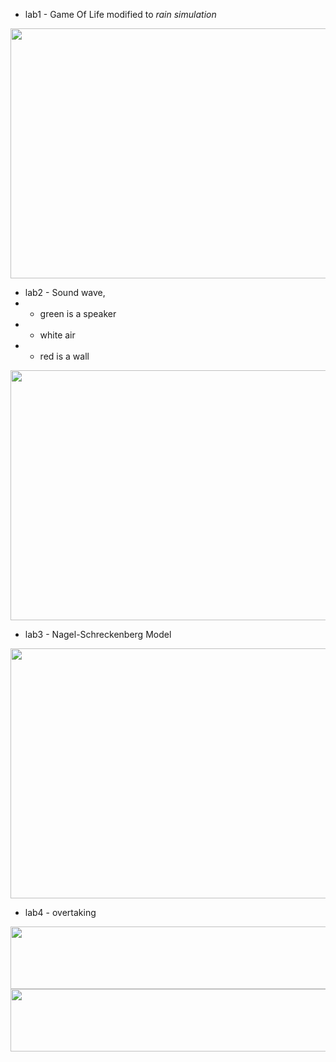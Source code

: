 - lab1 -  Game Of Life modified to *rain simulation*

<img src="https://user-images.githubusercontent.com/64365037/156900011-304c8dd6-a540-4c83-8304-9dfe577e5637.png" width="600" height="400" />

- lab2 - Sound wave, 
-  - green is a speaker
-  - white air
-  - red is a wall

<img src="https://user-images.githubusercontent.com/64365037/157445189-741a96e7-b54e-47bd-b734-1f051c868302.png" width="600" height="400" />

- lab3 - Nagel-Schreckenberg Model

<img src="https://user-images.githubusercontent.com/64365037/158628319-78c88288-9cfc-4a8c-9a0f-090b17aa067c.png" width="600" height="400" />

- lab4 - overtaking 
<img src="https://user-images.githubusercontent.com/64365037/159801739-f8308124-13cc-4bb1-b7ab-c22d02da303b.png" width="600" height="100" />

<img src="https://user-images.githubusercontent.com/64365037/159801904-e9819ee6-365e-4d00-96ed-5a617b986b3d.png" width="600" height="100" />

